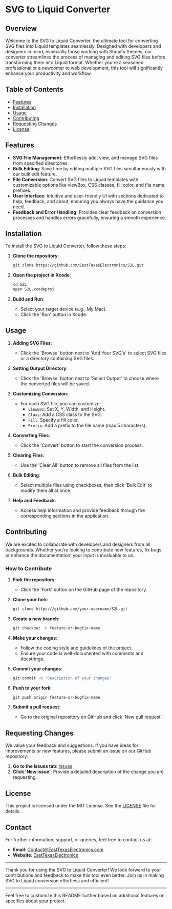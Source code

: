 # SVG to Liquid Converter

## Overview

Welcome to the SVG to Liquid Converter, the ultimate tool for converting SVG files into Liquid templates seamlessly. Designed with developers and designers in mind, especially those working with Shopify themes, our converter streamlines the process of managing and editing SVG files before transforming them into Liquid format. Whether you're a seasoned professional or a newcomer to web development, this tool will significantly enhance your productivity and workflow.

## Table of Contents

- [Features](#features)
- [Installation](#installation)
- [Usage](#usage)
- [Contributing](#contributing)
- [Requesting Changes](#requesting-changes)
- [License](#license)

## Features

- **SVG File Management**: Effortlessly add, view, and manage SVG files from specified directories.
- **Bulk Editing**: Save time by editing multiple SVG files simultaneously with our bulk edit feature.
- **File Conversion**: Convert SVG files to Liquid templates with customizable options like viewBox, CSS classes, fill color, and file name prefixes.
- **User Interface**: Intuitive and user-friendly UI with sections dedicated to help, feedback, and about, ensuring you always have the guidance you need.
- **Feedback and Error Handling**: Provides clear feedback on conversion processes and handles errors gracefully, ensuring a smooth experience.

## Installation

To install the SVG to Liquid Converter, follow these steps:

1. **Clone the repository**:
    ```bash
    git clone https://github.com/EastTexasElectronics/S2L.git
    ```

2. **Open the project in Xcode**:
    ```bash
    cd S2L
    open S2L.xcodeproj
    ```

3. **Build and Run**:
    - Select your target device (e.g., My Mac).
    - Click the 'Run' button in Xcode.

## Usage

1. **Adding SVG Files**:
    - Click the 'Browse' button next to 'Add Your SVG's' to select SVG files or a directory containing SVG files.

2. **Setting Output Directory**:
    - Click the 'Browse' button next to 'Select Output' to choose where the converted files will be saved.

3. **Customizing Conversion**:
    - For each SVG file, you can customize:
        - `viewBox`: Set X, Y, Width, and Height.
        - `Class`: Add a CSS class to the SVG.
        - `Fill`: Specify a fill color.
        - `Prefix`: Add a prefix to the file name (max 5 characters).

4. **Converting Files**:
    - Click the 'Convert' button to start the conversion process.

5. **Clearing Files**:
    - Use the 'Clear All' button to remove all files from the list.

6. **Bulk Editing**:
    - Select multiple files using checkboxes, then click 'Bulk Edit' to modify them all at once.

7. **Help and Feedback**:
    - Access help information and provide feedback through the corresponding sections in the application.

## Contributing

We are excited to collaborate with developers and designers from all backgrounds. Whether you're looking to contribute new features, fix bugs, or enhance the documentation, your input is invaluable to us.

### How to Contribute

1. **Fork the repository**:
    - Click the 'Fork' button on the GitHub page of the repository.

2. **Clone your fork**:
    ```bash
    git clone https://github.com/your-username/S2L.git
    ```

3. **Create a new branch**:
    ```bash
    git checkout -b feature-or-bugfix-name
    ```

4. **Make your changes**:
    - Follow the coding style and guidelines of the project.
    - Ensure your code is well-documented with comments and docstrings.

5. **Commit your changes**:
    ```bash
    git commit -m "Description of your changes"
    ```

6. **Push to your fork**:
    ```bash
    git push origin feature-or-bugfix-name
    ```

7. **Submit a pull request**:
    - Go to the original repository on GitHub and click 'New pull request'.

## Requesting Changes

We value your feedback and suggestions. If you have ideas for improvements or new features, please submit an issue on our GitHub repository:

1. **Go to the Issues tab**: [Issues](https://github.com/EastTexasElectronics/S2L/issues)
2. **Click 'New issue'**: Provide a detailed description of the change you are requesting.

## License

This project is licensed under the MIT License. See the [LICENSE](LICENSE) file for details.

## Contact

For further information, support, or queries, feel free to contact us at:
- **Email**: [Contact@EastTexasElectronics.com](mailto:Contact@EastTexasElectronics.com)
- **Website**: [EastTexasElectronics](https://rmhavelaar.dev/S2L)

---

Thank you for using the SVG to Liquid Converter! We look forward to your contributions and feedback to make this tool even better. Join us in making SVG to Liquid conversion effortless and efficient!

---

Feel free to customize this README further based on additional features or specifics about your project.
